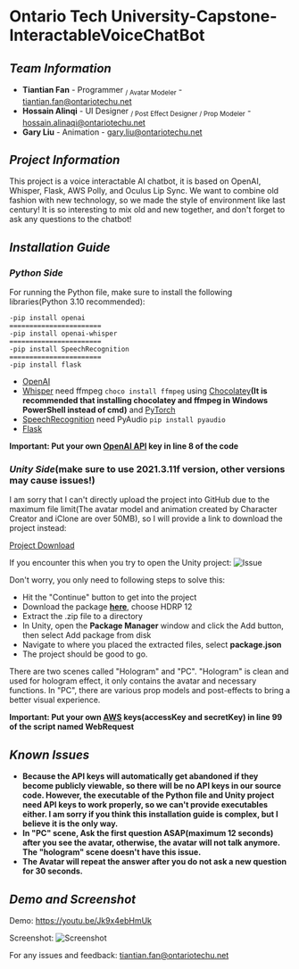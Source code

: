 # Ontario Tech University-Capstone-InteractableVoiceChatBot

## ***Team Information***
- **Tiantian Fan** - Programmer <sub>/ Avatar Modeler</sub> - tiantian.fan@ontariotechu.net
- **Hossain Alinqi** - UI Designer <sub>/ Post Effect Designer / Prop Modeler</sub> - hossain.alinaqi@ontariotechu.net
- **Gary Liu** - Animation - gary.liu@ontariotechu.net

## ***Project Information***
This project is a voice interactable AI chatbot, it is based on OpenAI, Whisper, Flask, AWS Polly, and Oculus Lip Sync. We want to combine old fashion with new technology, so we made the style of environment like last century! It is so interesting to mix old and new together, and don't forget to ask any questions to the chatbot!

## ***Installation Guide***
### ***Python Side***
For running the Python file, make sure to install the following libraries(Python 3.10 recommended):
```
-pip install openai
=======================
-pip install openai-whisper
=======================
-pip install SpeechRecognition
=======================
-pip install flask
```

- [OpenAI](https://github.com/openai/openai-python)
- [Whisper](https://github.com/openai/whisper)
need ffmpeg ```choco install ffmpeg``` using [Chocolatey](https://chocolatey.org/install)**(It is recommended that installing chocolatey and ffmpeg in Windows PowerShell instead of cmd)**
and [PyTorch](https://pytorch.org/get-started/locally/)
- [SpeechRecognition](https://github.com/Uberi/speech_recognition)
need PyAudio ```pip install pyaudio```
- [Flask](https://flask.palletsprojects.com/en/2.3.x/installation/)

**Important: Put your own [OpenAI API](https://openai.com/blog/openai-api) key in line 8 of the code**

### ***Unity Side***(make sure to use 2021.3.11f version, other versions may cause issues!)
I am sorry that I can't directly upload the project into GitHub due to the maximum file limit(The avatar model and animation created by Character Creator and iClone are over 50MB), so I will provide a link to download the project instead:

[Project Download](https://drive.google.com/file/d/1uYsbyf87-v0hFqGun_58hJD2LB9w36VB/view?usp=drive_link)

If you encounter this when you try to open the Unity project:
![Issue](https://github.com/TianTian-Fan/VoiceInteractableChatbot/assets/71342545/4c1f6a32-8d51-43cf-a597-6ea22d7b9404)

Don't worry, you only need to following steps to solve this:
- Hit the "Continue" button to get into the project
- Download the package **[here](https://www.reallusion.com/auto-setup/unity/download.html)**, choose HDRP 12
- Extract the .zip file to a directory
- In Unity, open the **Package Manager** window and click the Add button, then select Add package from disk
- Navigate to where you placed the extracted files, select **package.json**
- The project should be good to go.

There are two scenes called "Hologram" and "PC". "Hologram" is clean and used for hologram effect, it only contains the avatar and necessary functions. In "PC", there are various prop models and post-effects to bring a better visual experience.

**Important: Put your own [AWS](https://aws.amazon.com/console/) keys(accessKey and secretKey) in line 99 of the script named WebRequest**

## ***Known Issues***
- **Because the API keys will automatically get abandoned if they become publicly viewable, so there will be no API keys in our source code. However, the executable of the Python file and Unity project need API keys to work properly, so we can't provide executables either. I am sorry if you think this installation guide is complex, but I believe it is the only way.**
- **In "PC" scene, Ask the first question ASAP(maximum 12 seconds) after you see the avatar, otherwise, the avatar will not talk anymore. The "hologram" scene doesn't have this issue.**
- **The Avatar will repeat the answer after you do not ask a new question for 30 seconds.**

## ***Demo and Screenshot***
Demo: https://youtu.be/Jk9x4ebHmUk

Screenshot:
![Screenshot](https://github.com/TianTian-Fan/VoiceInteractableChatbot/assets/71342545/e2567f6d-4eca-4c8f-a1db-c29061aea513)

For any issues and feedback:
tiantian.fan@ontariotechu.net

